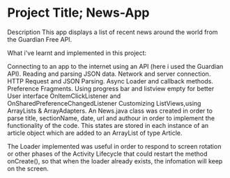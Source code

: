 # Project Title; News-App

Description
This app displays a list of recent news around the world
from the Guardian Free API.

What i've learnt and implemented in this project:


Connecting to an app to the internet using an API (here i used the Guardian API).
Reading and parsing JSON data.
Network and server connection.
HTTP Request and JSON Parsing.
Async Loader and callback methods.
Preference Fragments.
Using progress bar and listview empty for better User interface
OnItemClickListener and OnSharedPreferenceChangedListener
Customizing ListViews,using ArrayLists & ArrayAdapters.
An News.java class was created in order to parse title, sectionName, date, url and authour in order to implement the functionality of the code. This states are stored in each instance of an article object which are added to an ArrayList of type Article.

The Loader implemented was useful in order to respond to screen rotation or other phases of the Activity Lifecycle that could restart the method onCreate(), so that when the loader already exists, the infomation will keep on the screen.
